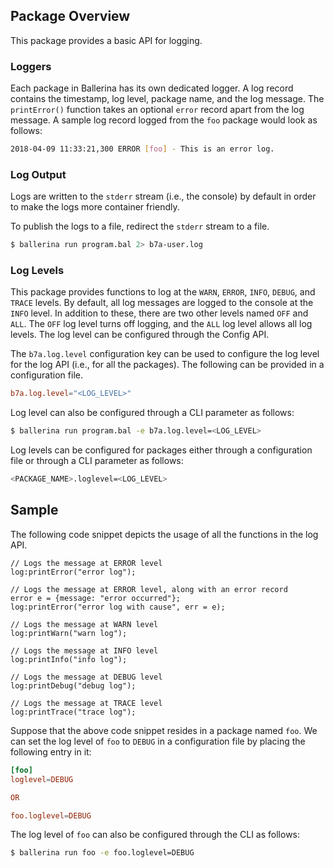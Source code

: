 ## Package Overview

This package provides a basic API for logging.

### Loggers 

Each package in Ballerina has its own dedicated logger. A log record contains the timestamp, log level, package name, and the log message. The `printError()` function takes an optional `error` record apart from the log message. A sample log record logged from the `foo` package would look as follows:
```bash
2018-04-09 11:33:21,300 ERROR [foo] - This is an error log.
```

### Log Output

Logs are written to the `stderr` stream (i.e., the console) by default in order to make the logs more container friendly.

To publish the logs to a file, redirect the `stderr` stream to a file.
```bash
$ ballerina run program.bal 2> b7a-user.log
```

### Log Levels

This package provides functions to log at the `WARN`, `ERROR`, `INFO`, `DEBUG`, and `TRACE` levels. By default, all log messages are logged to the console at the `INFO` level. In addition to these, there are two other levels named `OFF` and `ALL`. The `OFF` log level turns off logging, and the `ALL` log level allows all log levels. The log level can be configured through the Config API.

The `b7a.log.level` configuration key can be used to configure the log level for the log API (i.e., for all the packages). The following can be provided in a configuration file.
```toml
b7a.log.level="<LOG_LEVEL>"
```

Log level can also be configured through a CLI parameter as follows:
```bash
$ ballerina run program.bal -e b7a.log.level=<LOG_LEVEL>
```

Log levels can be configured for packages either through a configuration file or through a CLI parameter as follows:
```bash
<PACKAGE_NAME>.loglevel=<LOG_LEVEL>
```
## Sample  

The following code snippet depicts the usage of all the functions in the log API.
```ballerina
// Logs the message at ERROR level
log:printError("error log");

// Logs the message at ERROR level, along with an error record
error e = {message: "error occurred"};
log:printError("error log with cause", err = e);

// Logs the message at WARN level
log:printWarn("warn log");

// Logs the message at INFO level
log:printInfo("info log");

// Logs the message at DEBUG level
log:printDebug("debug log");

// Logs the message at TRACE level
log:printTrace("trace log");
```


Suppose that the above code snippet resides in a package named `foo`. We can set the log level of `foo` to `DEBUG` in a configuration file by placing the following entry in it:
```toml
[foo]
loglevel=DEBUG

OR

foo.loglevel=DEBUG
```

The log level of `foo` can also be configured through the CLI as follows:
```bash
$ ballerina run foo -e foo.loglevel=DEBUG
```
